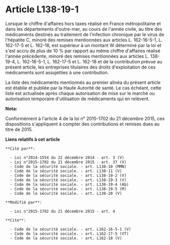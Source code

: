 # Article L138-19-1

Lorsque le chiffre d'affaires hors taxes réalisé en France métropolitaine et dans les départements d'outre-mer, au cours de
l'année civile, au titre des médicaments destinés au traitement de l'infection chronique par le virus de l'hépatite C, minoré
des remises mentionnées aux articles L. 162-16-5-1, L. 162-17-5 et L. 162-18, est supérieur à un montant W déterminé par la
loi et s'est accru de plus de 10 % par rapport au même chiffre d'affaires réalisé l'année précédente, minoré des remises
mentionnées aux articles L. 138-19-4, L. 162-16-5-1, L. 162-17-5 et L. 162-18 et de la contribution prévue au présent
article, les entreprises titulaires des droits d'exploitation de ces médicaments sont assujetties à une contribution. 

La liste des médicaments mentionnés au premier alinéa du présent article est établie et publiée par la Haute Autorité de
santé. Le cas échéant, cette liste est actualisée après chaque autorisation de mise sur le marché ou autorisation temporaire
d'utilisation de médicaments qui en relèvent.

**Nota:**

Conformément à l'article 4 de la loi n° 2015-1702 du 21 décembre 2015, ces dispositions s'appliquent à compter des
contributions et remises dues au titre de 2015.

**Liens relatifs à cet article**

	**Cité par**:

	  - Loi n°2014-1554 du 22 décembre 2014 - art. 3 (V)
	  - Loi n°2015-1702 du 21 décembre 2015 - art. 37 (V)
	  - Code de la sécurité sociale. - art. L138-10 (MMN)
	  - Code de la sécurité sociale. - art. L138-11 (V)
	  - Code de la sécurité sociale. - art. L138-19-2 (V)
	  - Code de la sécurité sociale. - art. L138-19-3 (V)
	  - Code de la sécurité sociale. - art. L138-19-4 (Ab)
	  - Code de la sécurité sociale. - art. L138-19-5 (M)
	  - Code de la sécurité sociale. - art. L138-20 (V)

	**Modifié par**:

	  - Loi n°2015-1702 du 21 décembre 2015 - art. 4

	**Cite**:

	  - Code de la sécurité sociale. - art. L162-16-5-1 (V)
	  - Code de la sécurité sociale. - art. L162-17-5 (VT)
	  - Code de la sécurité sociale. - art. L162-18 (V)

